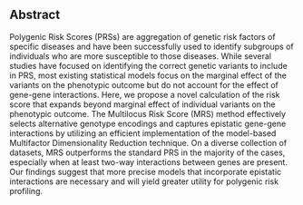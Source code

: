 ## Abstract
Polygenic Risk Scores (PRSs) are aggregation of genetic risk factors of specific diseases and have been successfully used to identify subgroups of individuals who are more susceptible to those diseases.
While several studies have focused on identifying the correct genetic variants to include in PRS, most existing statistical models focus on the marginal effect of the variants on the phenotypic outcome but do not account for the effect of gene-gene interactions.
Here, we propose a novel calculation of the risk score that expands beyond marginal effect of individual variants on the phenotypic outcome.
The Multilocus Risk Score (MRS) method effectively selects alternative genotype encodings and captures epistatic gene-gene interactions by utilizing an efficient implementation of the model-based Multifactor Dimensionality Reduction technique.
On a diverse collection of datasets, MRS outperforms the standard PRS in the majority of the cases, especially when at least two-way interactions between genes are present.
Our findings suggest that more precise models that incorporate epistatic interactions are necessary and will yield greater utility for polygenic risk profiling.